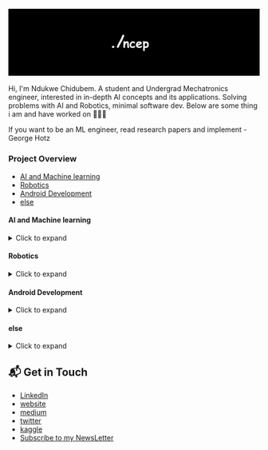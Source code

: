 ![Banner](/banner_c.png)

Hi, I'm Ndukwe Chidubem. A student and Undergrad Mechatronics engineer, interested in in-depth AI concepts and its applications.
Solving problems with AI and Robotics, minimal software dev.
Below are some thing i am and have worked on 💯👨‍💻

If you want to be an ML engineer, read research papers and implement - George Hotz

### Project Overview
- [AI and Machine learning](#ai-and-machine-learning)
- [Robotics](#robotics)
- [Android Development](#android-development)
- [else](#else)

#### AI and Machine learning

<details>
<summary>Click to expand</summary>

| Name | Description | Language | Status | Type | Other links |
|------------------|----------------------|----------|---------|--------|-------------|
| [Mnist App](https://duks31.github.io/mnist-app/) | Mnist App is a digit recognizer that uses machine learning, precisely Convolution Neural Network (CNN) | Python & Flutter | ![Build Status](https://img.shields.io/badge/Done-brightgreen) | Project |
| [Gradient Descent](https://github.com/Duks31/gradeint-descent) | Learning about Gradient Descent used in training Neural Networks | Python | ![Build Status](https://img.shields.io/badge/Done-brightgreen) | Research | [Medium](https://medium.com/@chidubemndukwe/understanding-gradient-descent-25233d783cb7) |
| [Nigeria house price prediction](https://github.com/Duks31/nigeria-housing-prices-prediction---kaggle--) | A machine learning model that predicts house prices in Nigeria | Python | ![Build Status](https://img.shields.io/badge/Done-brightgreen) | Project | [Kaggle](https://www.kaggle.com/code/chidubemndukwe/predicting-nigeria-house-prices) |
| [News Harbor](https://github.com/Duks31/news-harbor) | News Harbor is a platform that detects the sentiment of News Articles | Python | ![Build Status](https://img.shields.io/badge/Done-brightgreen) | Project |
| [GAN](https://github.com/Duks31/GAN) | Build a GAN (Geneartive Adversarial Network) that generates images | Python | ![Build Status](https://img.shields.io/badge/Done-brightgreen) | Project | [Substack](https://open.substack.com/pub/ncep/p/ep3-gans-pt2?r=18rqnt&utm_campaign=post&utm_medium=web) |
| [Car prediction](https://github.com/Duks31/car_price-prediction) | End to End Machine learning project that predicts car prices | Python | ![Build Status](https://img.shields.io/badge/Done-brightgreen) | Project | [Medium](https://medium.com/@chidubemndukwe/ml-from-data-scraping-to-deployment-fa7ddc5fab5c) |
| [churn Prediction](https://github.com/Duks31/churn_prediction) | Churn predictor using machine learning and powerBI visualization  | Python & PowerBI | ![Build Status](https://img.shields.io/badge/Done-brightgreen) | Project |
| [Corise-app](https://github.com/Duks31/Corise--app) | A podcast summary app that uses OpenAI API to summarize podcast episodes, identify podcast guests and key highlights | Python | ![Build Status](https://img.shields.io/badge/Done-brightgreen) | Course & Project |
| ragchat| Ragchat is an application that basically helps the user to talk to a document, PDF for example, using AI | Python | ![Build Status](https://img.shields.io/badge/In%20progress-yellow) | Project |
| [Air Quality Predictor](https://github.com/Duks31/air_quality/) | An Air quality predictor, predicting the amount of pm25 | Python | ![Build Status](https://img.shields.io/badge/Done-brightgreen) | Project |


</details>

#### Robotics

<details>
<summary>Click to expand</summary>

| Name | Description | Language | Status | Type | Other links |
|------------------|----------------------|----------|---------|--------|-------------|
| Differential wheeled Robot | A mobile robot whose movement is based on two separately driven wheels placed on either side of the robot body | ROS and Fusion360 |  ![Build Status](https://img.shields.io/badge/In%20progress-yellow) | Learning and Project |

</details>

#### Android Development

<details>
<summary>Click to expand</summary>

| Name | Description | Language | Status | Type | Other links |
|------------------|----------------------|----------|---------|--------|-------------|
| [DishDash](https://github.com/Duks31/dishdash) | DishDash is a food delivery application that allows you to order food from different vendors and also gives you the ability to add food items to the market, making being a vendor seamless | Flutter and Firebase | ![Build Status](https://img.shields.io/badge/Done-brightgreen) | Project |
| [Capp](https://github.com/Duks31/capp) | Capp is a minimal chat application designed in flutter, basic sending and receiving messages | Dart & Flutter | ![Build Status](https://img.shields.io/badge/Done-brightgreen) | Learning & Project |

</details>

#### else

<details>
<summary>Click to expand</summary>

| Name | Description | Language | Status | Type | Other links |
|------------------|----------------------|----------|---------|--------|-------------|
| [Nerd Stack](https://ncep.substack.com/) | Nerd Stack is a newsletter that talks about AI, Robotics, and Mechatronics |  | ![Build Status](https://img.shields.io/badge/In%20progress-yellow) | Project & Learning | [Substack](https://ncep.substack.com/) |
| [RCC](https://github.com/Duks31/rcc--resistor-color-code-) | A resistor color code calculator | C++ | ![Build Status](https://img.shields.io/badge/Done-brightgreen) | Learning & Project |

</details>

## 📬 Get in Touch

- [LinkedIn](https://www.linkedin.com/in/chidubem-ndukwe-b8778920a/)
- [website](https://duks31.github.io/)
- [medium](https://medium.com/@chidubemndukwe)
- [twitter](https://x.com/ChidubemNdukwe)
- [kaggle](https://www.kaggle.com/chidubemndukwe)
- [Subscribe to my NewsLetter](https://ncep.substack.com/)
